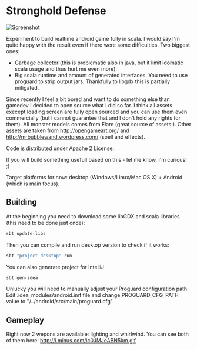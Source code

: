 Stronghold Defense
==================

![Screenshot](http://oi39.tinypic.com/x54ncy.jpg)

Experiment to build realtime android game fully in scala.
I would say I'm quite happy with the result even if there were some difficulties.
Two biggest ones:
- Garbage collector (this is problematic also in java, but it limit idomatic scala usage and thus hurt me even more).
- Big scala runtime and amount of generated interfaces. You need to use proguard to strip output jars. Thankfully to libgdx this is partially mitigated.

Since recently I feel a bit bored and want to do something else than gamedev I decided to open source what I did so far. I think all assets execept loading screen are fully open sourced and you can use them even commercially (but I cannot guarantee that and I don't hold any rights for them).
All monster models comes from Flare (great source of assets!). Other assets are taken from http://opengameart.org/ and http://mrbubblewand.wordpress.com/ (spell and effects).

Code is distributed under Apache 2 License.

If you will build something usefull based on this - let me know, I'm curious! ;)

Target platforms for now: desktop (Windows/Linux/Mac OS X) + Android (which is main focus).


Building
------

At the beginning you need to download some libGDX and scala libraries (this need to be done just once):
```bash
sbt update-libs
```
Then you can compile and run desktop version to check if it works:
```bash
sbt "project desktop" run
```
You can also generate project for IntelliJ
```bash
sbt gen-idea
```
Unlucky you will need to manually adjust your Proguard configuration path.
Edit .idea_modules/android.imf file and change PROGUARD_CFG_PATH value to "/../android/src/main/proguard.cfg".


Gameplay
------
Right now 2 wepons are available: lighting and whirlwind. You can see both of them here:
http://i.minus.com/ic0JMJeABN5km.gif
